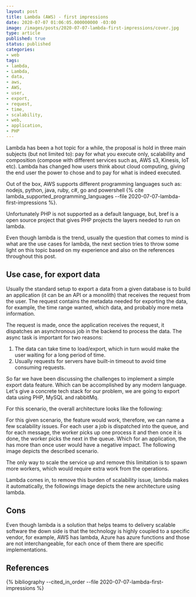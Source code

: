 ```yaml
---
layout: post
title: Lambda (AWS) - first impressions
date: 2020-07-07 01:06:05.000000000 -03:00
image: /images/posts/2020-07-07-lambda-first-impressions/cover.jpg
type: article
published: true
status: published
categories:
- web
tags:
- lambda,
- Lambda,
- data,
- aws,
- AWS,
- user,
- export,
- request,
- time,
- scalability,
- web,
- application,
- PHP
---
```


Lambda has been a hot topic for a while, the proposal is hold in three main
subjects (but not limited to): pay for what you execute only, scalability and composition
(compose with different services such as, AWS s3, Kinesis, IoT etc).
Lambda has changed how users think about cloud computing, giving the end user
the power to chose and to pay for what is indeed executed.

Out of the box, AWS supports different programming languages such as: nodejs,
python, java, ruby, c#, go and powershell {% cite lambda_supported_programming_languages --file 2020-07-07-lambda-first-impressions %}.

Unfortunately PHP is not supported as a default language, but, bref is a open source project
that gives PHP projects the layers needed to run on lambda.

Even though lambda is the trend, usually the question that comes to mind is what are
the use cases for lambda, the next section tries to throw some light on this topic
based on my experience and also on the references throughout this post.

## Use case, for export data

Usually the standard setup to export a data from a given database is to build an application
(it can be an API or a monolith) that receives the request from the user. The
request contains the metadata needed for exporting the data, for example, the
time range wanted, which data, and probably more meta information.

The request is made, once the application receives the request, it dispatches an
asynchronous job in the backend to process the data. The async task is important
for two reasons:

1. The data can take time to load/export, which in turn would make the user waiting for a long period of time.
2. Usually requests for servers have built-in timeout to avoid time consuming requests.

So far we have been discussing the challenges to implement a simple export data feature.
Which can be accomplished by any modern language. Let's give a concrete tech stack for our problem, we
are going to export data using PHP, MySQL and rabbitMq.

For this scenario, the overall architecture looks like the following:

<!-- place image here, first arquicture overview -->

For this given scenario, the feature would work, therefore, we can name a few scalability issues.
For each user a job is dispatched into the queue, and for each message, the worker picks up one
process it and then once it is done, the worker picks the next in the queue. Which for an application,
the has more than once user would have a negative impact. The following image depicts the described
scenario.

<!-- place the image that illustrates the issue -->

The only way to scale the service up and remove this limitation is to spawn more workers, which would require
extra work from the operations.

Lambda comes in, to remove this burden of scalability issue, lambda makes it automatically, the followings
image depicts the new architecture using lambda.


<!-- describe here when it can help with lambda -->

## Cons

Even though lambda is a solution that helps teams to delivery scalable software the down side is that
the technology is highly coupled to a specific vendor, for example, AWS has lambda, Azure has azure functions
and those are not interchangeable, for each once of them there are specific implementations.

## References

{% bibliography --cited_in_order --file 2020-07-07-lambda-first-impressions %}
